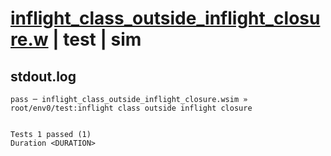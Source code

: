 # [inflight_class_outside_inflight_closure.w](../../../../../examples/tests/valid/inflight_class_outside_inflight_closure.w) | test | sim

## stdout.log
```log
pass ─ inflight_class_outside_inflight_closure.wsim » root/env0/test:inflight class outside inflight closure
 
 
Tests 1 passed (1)
Duration <DURATION>
```

